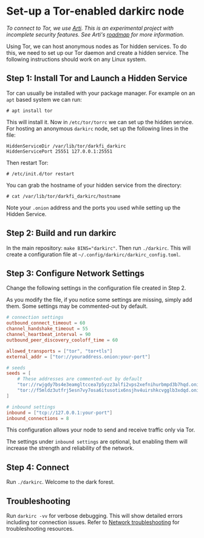# Set-up a Tor-enabled darkirc node

_To connect to Tor, we use [Arti](https://gitlab.torproject.org/tpo/core/arti). 
This is an experimental project with incomplete security features. See Arti's 
[roadmap](https://gitlab.torproject.org/tpo/core/arti#roadmap) for more 
information._

Using Tor, we can host anonymous nodes as Tor hidden services. To do
this, we need to set up our Tor daemon and create a hidden service.
The following instructions should work on any Linux system.

## Step 1: Install Tor and Launch a Hidden Service

Tor can usually be installed with your package manager. For example
on an `apt` based system we can run:

```
# apt install tor
```

This will install it. Now in `/etc/tor/torrc` we can set up the hidden
service. For hosting an anonymous `darkirc` node, set up the following
lines in the file:

```
HiddenServiceDir /var/lib/tor/darkfi_darkirc
HiddenServicePort 25551 127.0.0.1:25551
```

Then restart Tor:

```
# /etc/init.d/tor restart
```

You can grab the hostname of your hidden service from the directory:

```
# cat /var/lib/tor/darkfi_darkirc/hostname
```

Note your `.onion` address and the ports you used while setting up the
Hidden Service.

## Step 2: Build and run darkirc

In the main repository: `make BINS="darkirc"`. Then run `./darkirc`. This will create 
a configuration file at `~/.config/darkirc/darkirc_config.toml`.

## Step 3: Configure Network Settings

Change the following settings in the configuration file created in Step 2.

As you modify the file, if you notice some settings are missing, simply add them.
Some settings may be commented-out by default.

```toml
# connection settings
outbound_connect_timeout = 60
channel_handshake_timeout = 55
channel_heartbeat_interval = 90
outbound_peer_discovery_cooloff_time = 60

allowed_transports = ["tor", "tor+tls"]
external_addr = ["tor://youraddress.onion:your-port"]

# seeds
seeds = [
    # These addresses are commented-out by default
    "tor://rwjgdy7bs4e3eamgltccea7p5yzz3alfi2vps2xefnihurbmpd3b7hqd.onion:5262",
    "tor://f5mldz3utfrj5esn7vy7osa6itusotix6nsjhv4uirshkcvgglb3xdqd.onion:5262",
]

# inbound settings
inbound = ["tcp://127.0.0.1:your-port"]
inbound_connections = 8
```

This configuration allows your node to send and receive traffic only via Tor.

The settings under `inbound settings` are optional, but enabling them will 
increase the strength and reliability of the network.

## Step 4: Connect

Run `./darkirc`. Welcome to the dark forest.

## Troubleshooting

Run `darkirc -vv` for verbose debugging. This will show detailed errors including
tor connection issues. Refer to 
[Network troubleshooting](../misc/network-troubleshooting.html)
for troubleshooting resources.

